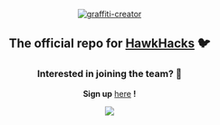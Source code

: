 <div align="center">
    <!--
    __   __  _______  _     _  ___   _    __   __  _______  _______  ___   _  _______    _______  _______  _______  _   ___ 
    |  | |  ||   _   || | _ | ||   | | |  |  | |  ||   _   ||       ||   | | ||       |  |       ||  _    ||       || | |   |
    |  |_|  ||  |_|  || || || ||   |_| |  |  |_|  ||  |_|  ||       ||   |_| ||  _____|  |____   || | |   ||____   || |_|   |
    |       ||       ||       ||      _|  |       ||       ||       ||      _|| |_____    ____|  || | |   | ____|  ||       |
    |       ||       ||       ||     |_   |       ||       ||      _||     |_ |_____  |  | ______|| |_|   || ______||___    |
    |   _   ||   _   ||   _   ||    _  |  |   _   ||   _   ||     |_ |    _  | _____| |  | |_____ |       || |_____     |   |
    |__| |__||__| |__||__| |__||___| |_|  |__| |__||__| |__||_______||___| |_||_______|  |_______||_______||_______|    |___| 
    -->
    
<a href="https://fontmeme.com/graffiti-creator/"><img src="https://fontmeme.com/permalink/230914/53ec30feeeb2ac32b55ef78d67a815e5.png" alt="graffiti-creator" border="0"></a> 
<br>

## The official repo for [HawkHacks](https://hawkhacks.ca/) :bird:

### Interested in joining the team? 📑
**Sign up** [here](https://hiring.hawkhacks.ca/) **!**

<img src="https://github.com/LaurierHawkHacks/Landing/blob/main/src/assets/illustration_4.svg"/>
</div>
